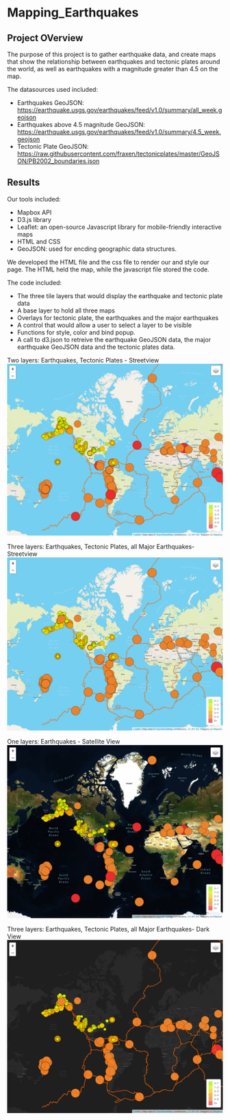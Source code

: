 # Mapping_Earthquakes

## Project OVerview
The purpose of this project is to gather earthquake data, and create maps that show the relationship between earthquakes and tectonic plates around the world, as well as earthquakes with a magnitude greater than 4.5 on the map.

The datasources used included:
- Earthquakes GeoJSON: https://earthquake.usgs.gov/earthquakes/feed/v1.0/summary/all_week.geojson
- Earthquakes above 4.5 magnitude GeoJSON: https://earthquake.usgs.gov/earthquakes/feed/v1.0/summary/4.5_week.geojson
- Tectonic Plate GeoJSON: https://raw.githubusercontent.com/fraxen/tectonicplates/master/GeoJSON/PB2002_boundaries.json

## Results

Our tools included:
- Mapbox API
- D3.js library
- Leaflet: an open-source Javascript library for mobile-friendly interactive maps
- HTML and CSS
- GeoJSON: used for encding geographic data structures.

We developed the HTML file and the css file to render our and style our page.
The HTML held the map, while the javascript file stored the code.

The code included:
- The three tile layers that would display the earthquake and tectonic plate data
- A base layer to hold all three maps
- Overlays for tectonic plate, the earthquakes and the major earthquakes
- A control that would allow a user to select a layer to be visible
- Functions for style, color and bind popup.
- A call to d3.json to retreive the earthquake GeoJSON data, the major earthquake GeoJSON data and the tectonic plates data.

Two layers: Earthquakes, Tectonic Plates - Streetview
![image](/Earthquake_Challenge/static/images/twolayers_streetview.png)

Three layers: Earthquakes, Tectonic Plates, all Major Earthquakes- Streetview
![image](/Earthquake_Challenge/static/images/threelayers_streetview.png)

One layers: Earthquakes - Satellite View
![image](/Earthquake_Challenge/static/images/earthquake_satellite%20view.png)

Three layers: Earthquakes, Tectonic Plates, all Major Earthquakes- Dark View
![image](/Earthquake_Challenge/static/images/threelayers_darkview.png)